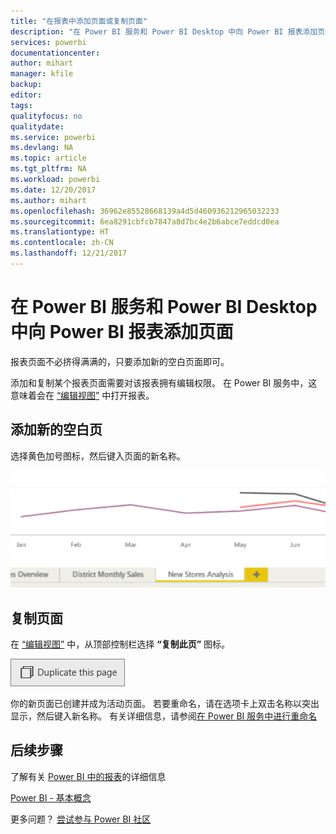 ```yaml
---
title: "在报表中添加页面或复制页面"
description: "在 Power BI 服务和 Power BI Desktop 中向 Power BI 报表添加页面"
services: powerbi
documentationcenter: 
author: mihart
manager: kfile
backup: 
editor: 
tags: 
qualityfocus: no
qualitydate: 
ms.service: powerbi
ms.devlang: NA
ms.topic: article
ms.tgt_pltfrm: NA
ms.workload: powerbi
ms.date: 12/20/2017
ms.author: mihart
ms.openlocfilehash: 36962e85528668139a4d5d460936212965032233
ms.sourcegitcommit: 6ea8291cbfcb7847a8d7bc4e2b6abce7eddcd0ea
ms.translationtype: HT
ms.contentlocale: zh-CN
ms.lasthandoff: 12/21/2017
---
```

# <a name="add-a-page-to-a-power-bi-report-in-power-bi-service-and-power-bi-desktop"></a>在 Power BI 服务和 Power BI Desktop 中向 Power BI 报表添加页面
报表页面不必挤得满满的，只要添加新的空白页面即可。 

添加和复制某个报表页面需要对该报表拥有编辑权限。 在 Power BI 服务中，这意味着会在 [“编辑视图”](service-reading-view-and-editing-view.md) 中打开报表。 

## <a name="add-a-new-blank-page"></a>添加新的空白页
选择黄色加号图标，然后键入页面的新名称。  

![](media/power-bi-report-add-page/reorderpages2.gif)

## <a name="duplicate-a-page"></a>复制页面
在 [“编辑视图”](service-interact-with-a-report-in-editing-view.md) 中，从顶部控制栏选择 **“复制此页”** 图标。

![](media/power-bi-report-add-page/pbi_duplicate.png)

你的新页面已创建并成为活动页面。 若要重命名，请在选项卡上双击名称以突出显示，然后键入新名称。  有关详细信息，请参阅[在 Power BI 服务中进行重命名](service-rename.md)

## <a name="next-steps"></a>后续步骤
了解有关 [Power BI 中的报表](service-reports.md)的详细信息

[Power BI - 基本概念](service-basic-concepts.md)

更多问题？ [尝试参与 Power BI 社区](http://community.powerbi.com/)

